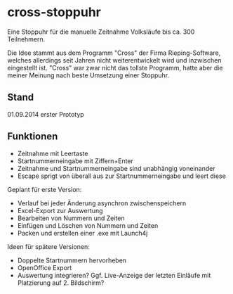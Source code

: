cross-stoppuhr
==============

Eine Stoppuhr für die manuelle Zeitnahme Volksläufe bis ca. 300 Teilnehmern.

Die Idee stammt aus dem Programm "Cross" der Firma Rieping-Software, welches allerdings
seit Jahren nicht weiterentwickelt wird und inzwischen eingestellt ist. "Cross" war zwar nicht das
tollste Programm, hatte aber die meiner Meinung nach beste Umsetzung einer Stoppuhr.

Stand
-----

01.09.2014 erster Prototyp

Funktionen
----------

- Zeitnahme mit Leertaste
- Startnummerneingabe mit Ziffern+Enter
- Zeitnahme und Startnummerneingabe sind unabhängig voneinander
- Escape sprigt von überall aus zur Startnummerneingabe und leert diese

Geplant für erste Version:
- Verlauf bei jeder Änderung asynchron zwischenspeichern
- Excel-Export zur Auswertung
- Bearbeiten von Nummern und Zeiten
- Einfügen und Löschen von Nummern und Zeiten
- Packen und erstellen einer .exe mit Launch4j

Ideen für spätere Versionen:
- Doppelte Startnummern hervorheben
- OpenOffice Export
- Auswertung integrieren? Ggf. Live-Anzeige der letzten Einläufe mit Platzierung auf 2. Bildschirm?



